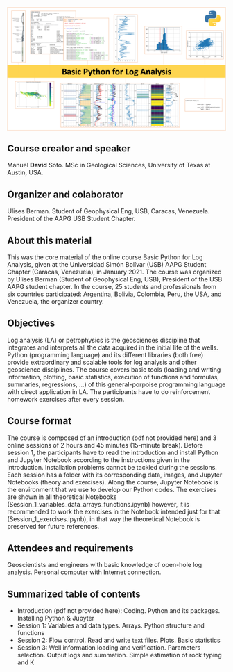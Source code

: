 <img src="portada.png" style="width:1000px" align="center">

<h2>Course creator and speaker</h2>

Manuel **David** Soto. MSc in Geological Sciences, University of Texas at Austin, USA.

<h2>Organizer and colaborator</h2>

Ulises Berman. Student of Geophysical Eng, USB, Caracas, Venezuela. President of the AAPG USB Student Chapter.

<h2>About this material</h2>

This was the core material of the online course Basic Python for Log Analysis, given at the Universidad Simón Bolívar (USB) AAPG Student Chapter (Caracas, Venezuela), in January 2021. The course was organized by Ulises Berman (Student of Geophysical Eng, USB), President of the USB AAPG student chapter. In the course, 25 students and professionals from six countries participated: Argentina, Bolivia, Colombia, Peru, the USA, and Venezuela, the organizer country.

<h2>Objectives</h2>

Log analysis (LA) or petrophysics is the geosciences discipline that integrates and interprets all the data acquired in the initial life of the wells. Python (programming language) and its different libraries (both free) provide extraordinary and scalable tools for log analysis and other geoscience disciplines. The course covers basic tools (loading and writing information, plotting, basic statistics, execution of functions and formulas, summaries, regressions, …) of this general-porpoise programming language with direct application in LA. The participants have to do reinforcement homework exercises after every session.

<h2>Course format</h2>

The course is composed of an introduction (pdf not provided here) and 3 online sessions of 2 hours and 45 minutes (15-minute break). Before session 1, the participants have to read the introduction and install Python and Jupyter Notebook according to the instructions given in the introduction. Installation problems cannot be tackled during the sessions. Each session has a folder with its corresponding data, images, and Jupyter Notebooks (theory and exercises). Along the course, Jupyter Notebook is the environment that we use to develop our Python codes. The exercises are shown in all theoretical Notebooks (Session_1_variables_data_arrays_functions.ipynb) however, it is recommended to work the exercises in the Notebook intended just for that (Session_1_exercises.ipynb), in that way the theoretical Notebook is preserved for future references.

<h2>Attendees and requirements</h2>

Geoscientists and engineers with basic knowledge of open-hole log analysis. Personal computer with Internet connection.

<h2>Summarized table of contents</h2>

* Introduction (pdf not provided here): Coding. Python and its packages. Installing Python & Jupyter
* Session 1: Variables and  data types. Arrays. Python structure and functions
* Session 2: Flow control. Read and write text files. Plots. Basic statistics
* Session 3: Well information loading and verification. Parameters selection. Output logs and summation. Simple estimation of rock typing and K

